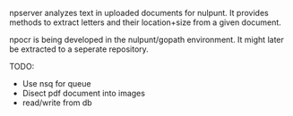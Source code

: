 npserver analyzes text in uploaded documents for nulpunt.
It provides methods to extract letters and their location+size from a given document.

npocr is being developed in the nulpunt/gopath environment. It might later be extracted to a seperate repository.

TODO:
 - Use nsq for queue
 - Disect pdf document into images
 - read/write from db